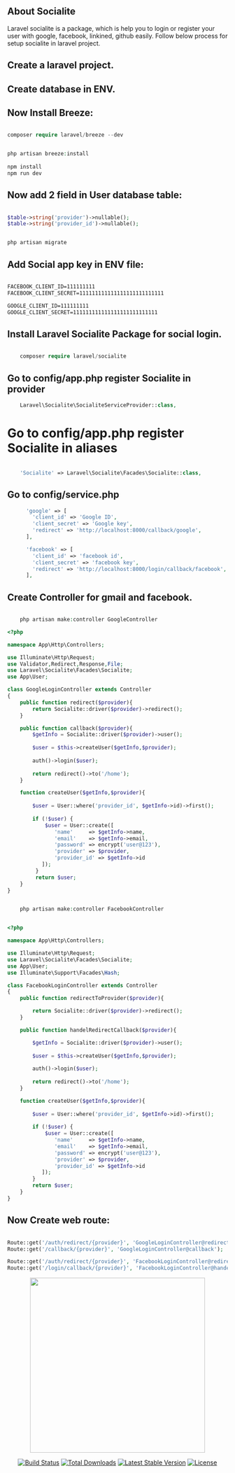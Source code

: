 ## About Socialite

Laravel socialite is a package, which is help you to login or register your user with google, facebook, linkined, github easily. Follow below process for setup socialite in laravel project.

## Create a laravel project.

## Create database in ENV.

## Now Install Breeze:

```php

composer require laravel/breeze --dev

```

```php

php artisan breeze:install
 
npm install
npm run dev

```
## Now add 2 field in User database table:

```php

$table->string('provider')->nullable();
$table->string('provider_id')->nullable();

```

```php 

php artisan migrate

```

## Add Social app key in ENV file:

```html

FACEBOOK_CLIENT_ID=111111111
FACEBOOK_CLIENT_SECRET=111111111111111111111111111

GOOGLE_CLIENT_ID=111111111
GOOGLE_CLIENT_SECRET=111111111111111111111111111

```


## Install Laravel Socialite Package for social login.

```php  

    composer require laravel/socialite 

```
## Go to config/app.php register Socialite in provider 

```php
    Laravel\Socialite\SocialiteServiceProvider::class,
```

  # Go to config/app.php register Socialite in aliases

```php

    'Socialite' => Laravel\Socialite\Facades\Socialite::class,
```
## Go to config/service.php 

```php
      'google' => [
        'client_id' => 'Google ID',
        'client_secret' => 'Google key',
        'redirect' => 'http://localhost:8000/callback/google',
      ],
```

```php
      'facebook' => [
        'client_id' => 'facebook id',
        'client_secret' => 'facebook key',
        'redirect' => 'http://localhost:8000/login/callback/facebook',
      ],

```
## Create Controller for gmail and facebook.

```php

    php artisan make:controller GoogleController

```
```php
<?php

namespace App\Http\Controllers;

use Illuminate\Http\Request;
use Validator,Redirect,Response,File;
use Laravel\Socialite\Facades\Socialite;
use App\User;

class GoogleLoginController extends Controller
{
    public function redirect($provider){
        return Socialite::driver($provider)->redirect();
    }

    public function callback($provider){
        $getInfo = Socialite::driver($provider)->user();
     
        $user = $this->createUser($getInfo,$provider);
     
        auth()->login($user);
     
        return redirect()->to('/home');
    }

    function createUser($getInfo,$provider){
 
        $user = User::where('provider_id', $getInfo->id)->first();
        
        if (!$user) {
            $user = User::create([
               'name'     => $getInfo->name,
               'email'    => $getInfo->email,
               'password' => encrypt('user@123'),
               'provider' => $provider,
               'provider_id' => $getInfo->id
           ]);
         }
         return $user;
    }
}


```
```php

    php artisan make:controller FacebookController

```

```php

<?php

namespace App\Http\Controllers;

use Illuminate\Http\Request;
use Laravel\Socialite\Facades\Socialite;
use App\User;
use Illuminate\Support\Facades\Hash;

class FacebookLoginController extends Controller
{
    public function redirectToProvider($provider){

        return Socialite::driver($provider)->redirect();
    }

    public function handelRedirectCallback($provider){

        $getInfo = Socialite::driver($provider)->user();
     
        $user = $this->createUser($getInfo,$provider);
     
        auth()->login($user);
     
        return redirect()->to('/home');
    }

    function createUser($getInfo,$provider){
 
        $user = User::where('provider_id', $getInfo->id)->first();
        
        if (!$user) {
            $user = User::create([
               'name'     => $getInfo->name,
               'email'    => $getInfo->email,
               'password' => encrypt('user@123'),
               'provider' => $provider,
               'provider_id' => $getInfo->id
           ]);
        }
        return $user;
    }
}
```

## Now Create web route:

```php

Route::get('/auth/redirect/{provider}', 'GoogleLoginController@redirect');
Route::get('/callback/{provider}', 'GoogleLoginController@callback');

Route::get('/auth/redirect/{provider}', 'FacebookLoginController@redirectToProvider');
Route::get('/login/callback/{provider}', 'FacebookLoginController@handelRedirectCallback');

```


<p align="center"><a href="https://laravel.com" target="_blank"><img src="https://raw.githubusercontent.com/laravel/art/master/logo-lockup/5%20SVG/2%20CMYK/1%20Full%20Color/laravel-logolockup-cmyk-red.svg" width="400"></a></p>

<p align="center">
<a href="https://travis-ci.org/laravel/framework"><img src="https://travis-ci.org/laravel/framework.svg" alt="Build Status"></a>
<a href="https://packagist.org/packages/laravel/framework"><img src="https://poser.pugx.org/laravel/framework/d/total.svg" alt="Total Downloads"></a>
<a href="https://packagist.org/packages/laravel/framework"><img src="https://poser.pugx.org/laravel/framework/v/stable.svg" alt="Latest Stable Version"></a>
<a href="https://packagist.org/packages/laravel/framework"><img src="https://poser.pugx.org/laravel/framework/license.svg" alt="License"></a>
</p>





